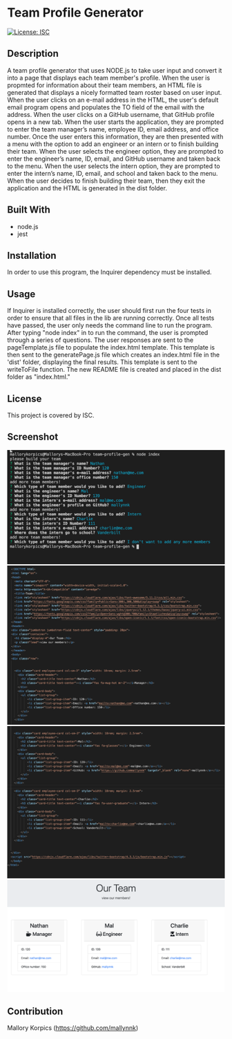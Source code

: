 # Team Profile Generator

[![License: ISC](https://img.shields.io/badge/License-ISC-blue.svg)](https://opensource.org/licenses/ISC)

## Description

A team profile generator that uses NODE.js to take user input and convert it into a page that displays each team member's profile. When the user is propmted for information about their team members, an HTML file is generated that displays a nicely formatted team roster based on user input. When the user clicks on an e-mail address in the HTML, the user's default email program opens and populates the TO field of the email with the address. When the user clicks on a GitHub username, that GitHub profile opens in a new tab. When the user starts the application, they are prompted to enter the team manager’s name, employee ID, email address, and office number. Once the user enters this information, they are then presented with a menu with the option to add an engineer or an intern or to finish building their team. When the user selects the engineer option, they are prompted to enter the engineer’s name, ID, email, and GitHub username and taken back to the menu. When the user selects the intern option, they are prompted to enter the intern’s name, ID, email, and school and taken back to the menu. When the user decides to finish building their team, then they exit the application and the HTML is generated in the dist folder. 

## Built With
* node.js
* jest

## Installation

In order to use this program, the Inquirer dependency must be installed. 

## Usage 

If Inquirer is installed correctly, the user should first run the four tests in order to ensure that all files in the lib are running correctly. Once all tests have passed, the user only needs the command line to run the program. After typing "node index" in to run the command, the user is prompted through a series of questions. The user responses are sent to the pageTemplate.js file to populate the index.html template. This template is then sent to the generatePage.js file which creates an index.html file in the 'dist' folder, displaying the final results. This template is sent to the writeToFile function. The new README file is created and placed in the dist folder as "index.html."

## License
This project is covered by ISC.

## Screenshot
 ![Screenshot of terminal prompts](/img/terminal.png)
 ![Screenshot of generated index](/img/sample.png)
 ![Screenshot of generated index](/img/sample2.png)
 ![Screenshot of generated page](/img/samplepage.png)

## Contribution
Mallory Korpics (https://github.com/mallynnk)


